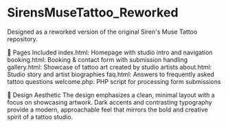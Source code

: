 # SirensMuseTattoo_Reworked
Designed as a reworked version of the original Siren's Muse Tattoo repository. 

📄 Pages Included
index.html: Homepage with studio intro and navigation
booking.html: Booking & contact form with submission handling
gallery.html: Showcase of tattoo art created by studio artists
about.html: Studio story and artist biographies
faq.html: Answers to frequently asked tattoo questions
welcome.php: PHP script for processing form submissions

🎨 Design Aesthetic
The design emphasizes a clean, minimal layout with a focus on showcasing artwork. Dark accents and contrasting typography provide a modern, approachable feel that mirrors the bold and creative spirit of a tattoo studio.
